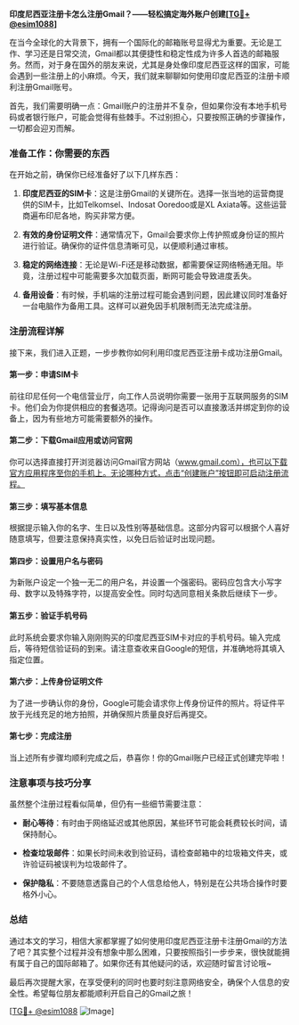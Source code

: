 **印度尼西亚注册卡怎么注册Gmail？——轻松搞定海外账户创建[[TG💪+ @esim1088](https://t.me/s/esim1088)]**

在当今全球化的大背景下，拥有一个国际化的邮箱账号显得尤为重要。无论是工作、学习还是日常交流，Gmail都以其便捷性和稳定性成为许多人首选的邮箱服务。然而，对于身在国外的朋友来说，尤其是身处像印度尼西亚这样的国家，可能会遇到一些注册上的小麻烦。今天，我们就来聊聊如何使用印度尼西亚的注册卡顺利注册Gmail账号。

首先，我们需要明确一点：Gmail账户的注册并不复杂，但如果你没有本地手机号码或者银行账户，可能会觉得有些棘手。不过别担心，只要按照正确的步骤操作，一切都会迎刃而解。

### 准备工作：你需要的东西

在开始之前，确保你已经准备好了以下几样东西：

1. **印度尼西亚的SIM卡**：这是注册Gmail的关键所在。选择一张当地的运营商提供的SIM卡，比如Telkomsel、Indosat Ooredoo或是XL Axiata等。这些运营商遍布印尼各地，购买非常方便。
   
2. **有效的身份证明文件**：通常情况下，Gmail会要求你上传护照或身份证的照片进行验证。确保你的证件信息清晰可见，以便顺利通过审核。

3. **稳定的网络连接**：无论是Wi-Fi还是移动数据，都需要保证网络畅通无阻。毕竟，注册过程中可能需要多次加载页面，断网可能会导致进度丢失。

4. **备用设备**：有时候，手机端的注册过程可能会遇到问题，因此建议同时准备好一台电脑作为备用工具。这样可以避免因手机限制而无法完成注册。

### 注册流程详解

接下来，我们进入正题，一步步教你如何利用印度尼西亚注册卡成功注册Gmail。

#### 第一步：申请SIM卡

前往印尼任何一个电信营业厅，向工作人员说明你需要一张用于互联网服务的SIM卡。他们会为你提供相应的套餐选项。记得询问是否可以直接激活并绑定到你的设备上，因为有些地方可能需要额外的操作。

#### 第二步：下载Gmail应用或访问官网

你可以选择直接打开浏览器访问Gmail官方网站（www.gmail.com），也可以下载官方应用程序至你的手机上。无论哪种方式，点击“创建账户”按钮即可启动注册流程。

#### 第三步：填写基本信息

根据提示输入你的名字、生日以及性别等基础信息。这部分内容可以根据个人喜好随意填写，但要注意保持真实性，以免日后验证时出现问题。

#### 第四步：设置用户名与密码

为新账户设定一个独一无二的用户名，并设置一个强密码。密码应包含大小写字母、数字以及特殊字符，以提高安全性。同时勾选同意相关条款后继续下一步。

#### 第五步：验证手机号码

此时系统会要求你输入刚刚购买的印度尼西亚SIM卡对应的手机号码。输入完成后，等待短信验证码的到来。请注意查收来自Google的短信，并准确地将其填入指定位置。

#### 第六步：上传身份证明文件

为了进一步确认你的身份，Google可能会请求你上传身份证件的照片。将证件平放于光线充足的地方拍照，并确保照片质量良好后再提交。

#### 第七步：完成注册

当上述所有步骤均顺利完成之后，恭喜你！你的Gmail账户已经正式创建完毕啦！

### 注意事项与技巧分享

虽然整个注册过程看似简单，但仍有一些细节需要注意：

- **耐心等待**：有时由于网络延迟或其他原因，某些环节可能会耗费较长时间，请保持耐心。
  
- **检查垃圾邮件**：如果长时间未收到验证码，请检查邮箱中的垃圾箱文件夹，或许验证码被误判为垃圾邮件了。

- **保护隐私**：不要随意透露自己的个人信息给他人，特别是在公共场合操作时要格外小心。

### 总结

通过本文的学习，相信大家都掌握了如何使用印度尼西亚注册卡注册Gmail的方法了吧？其实整个过程并没有想象中那么困难，只要按照指引一步步来，很快就能拥有属于自己的国际邮箱了。如果你还有其他疑问的话，欢迎随时留言讨论哦~

最后再次提醒大家，在享受便利的同时也要时刻注意网络安全，确保个人信息的安全性。希望每位朋友都能顺利开启自己的Gmail之旅！

[[TG💪+ @esim1088](https://t.me/s/esim1088) ![Image](https://i.postimg.cc/4NQfJmqS/Snipaste-2025-05-13-00-14-12.png)]